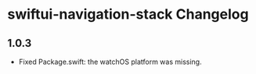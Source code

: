 # swiftui-navigation-stack Changelog

## 1.0.3
- Fixed Package.swift: the watchOS platform was missing.
